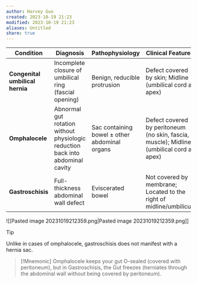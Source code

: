 ```yaml
---
author: Harvey Guo
created: 2023-10-19 21:23
modified: 2023-10-19 21:23
aliases: Untitled
share: true
---
```

| Condition              | Diagnosis                                        | Pathophysiology                                            | Clinical Features                               |
|------------------------|--------------------------------------------------|-----------------------------------------------------------|------------------------------------------------|
| **Congenital umbilical hernia** | Incomplete closure of umbilical ring (fascial opening) | Benign, reducible protrusion                               | Defect covered by skin; Midline (umbilical cord at apex) |
| **Omphalocele**         | Abnormal gut rotation without physiologic reduction back into abdominal cavity | Sac containing bowel ± other abdominal organs              | Defect covered by peritoneum (no skin, fascia, muscle); Midline (umbilical cord at apex) |
| **Gastroschisis**       | Full-thickness abdominal wall defect           | Eviscerated bowel                                          | Not covered by membrane; Located to the right of midline/umbilicus |


![[Pasted image 20231019212359.png|Pasted image 20231019212359.png]]
>[!tip] 
>Unlike in cases of omphalocele, gastroschisis does not manifest with a hernia sac.

>[!Mnemonic] 
>Omphalocele keeps your gut O-sealed (covered with peritoneum), but in Gastroschisis, the Gut freezes (herniates through the abdominal wall without being covered by peritoneum).